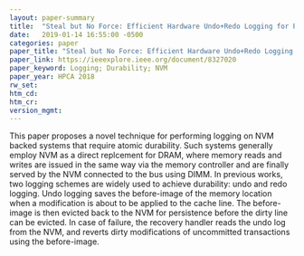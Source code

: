 ```yaml
---
layout: paper-summary
title:  "Steal but No Force: Efficient Hardware Undo+Redo Logging for Persistent Memory Systems"
date:   2019-01-14 16:55:00 -0500
categories: paper
paper_title: "Steal but No Force: Efficient Hardware Undo+Redo Logging for Persistent Memory Systems"
paper_link: https://ieeexplore.ieee.org/document/8327020
paper_keyword: Logging; Durability; NVM
paper_year: HPCA 2018
rw_set: 
htm_cd: 
htm_cr: 
version_mgmt: 
---
```


This paper proposes a novel technique for performing logging on NVM backed systems that require atomic durability.
Such systems generally employ NVM as a direct replcement for DRAM, where memory reads and writes are issued in the 
same way via the memory controller and are finally served by the NVM connected to the bus using DIMM. In previous works,
two logging schemes are widely used to achieve durability: undo and redo logging. Undo logging saves the before-image 
of the memory location when a modification is about to be applied to the cache line. The before-image is then evicted
back to the NVM for persistence before the dirty line can be evicted. In case of failure, the recovery handler 
reads the undo log from the NVM, and reverts dirty modifications of uncommitted transactions using the before-image.